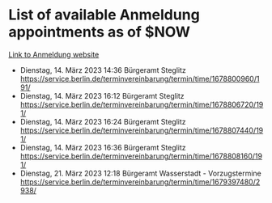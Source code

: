 # List of available Anmeldung appointments as of $NOW
[Link to Anmeldung website](https://service.berlin.de/terminvereinbarung/termin/tag.php?termin=1&anliegen[]=120686&dienstleisterlist=122210,122217,327316,122219,327312,122227,327314,122231,327346,122243,327348,122254,122252,329742,122260,329745,122262,329748,122271,327278,122273,327274,122277,327276,330436,122280,327294,122282,327290,122284,327292,122291,327270,122285,327266,122286,327264,122296,327268,150230,329760,122297,327286,122294,327284,122312,329763,122314,329775,122304,327330,122311,327334,122309,327332,317869,122281,327352,122279,329772,122283,122276,327324,122274,327326,122267,329766,122246,327318,122251,327320,122257,327322,122208,327298,122226,327300&herkunft=http%3A%2F%2Fservice.berlin.de%2Fdienstleistung%2F120686%2F)
- Dienstag, 14. März 2023 14:36 Bürgeramt Steglitz https://service.berlin.de/terminvereinbarung/termin/time/1678800960/191/
- Dienstag, 14. März 2023 16:12 Bürgeramt Steglitz https://service.berlin.de/terminvereinbarung/termin/time/1678806720/191/
- Dienstag, 14. März 2023 16:24 Bürgeramt Steglitz https://service.berlin.de/terminvereinbarung/termin/time/1678807440/191/
- Dienstag, 14. März 2023 16:36 Bürgeramt Steglitz https://service.berlin.de/terminvereinbarung/termin/time/1678808160/191/
- Dienstag, 21. März 2023 12:18 Bürgeramt Wasserstadt - Vorzugstermine https://service.berlin.de/terminvereinbarung/termin/time/1679397480/2938/
